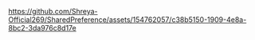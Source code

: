 


https://github.com/Shreya-Official269/SharedPreference/assets/154762057/c38b5150-1909-4e8a-8bc2-3da976c8d17e

